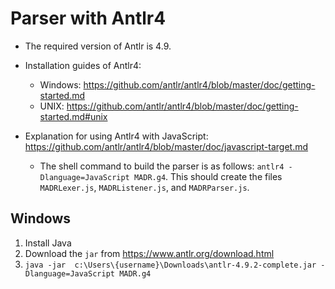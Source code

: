 # Parser with Antlr4

* The required version of Antlr is 4.9.
* Installation guides of Antlr4:
  * Windows: <https://github.com/antlr/antlr4/blob/master/doc/getting-started.md>
  * UNIX: <https://github.com/antlr/antlr4/blob/master/doc/getting-started.md#unix>

* Explanation for using Antlr4 with JavaScript: <https://github.com/antlr/antlr4/blob/master/doc/javascript-target.md>
  * The shell command to build the parser is as follows: `antlr4 -Dlanguage=JavaScript MADR.g4`.
    This should create the files `MADRLexer.js`, `MADRListener.js`, and `MADRParser.js`.

## Windows

1. Install Java
2. Download the `jar` from  <https://www.antlr.org/download.html>
3. `java -jar  c:\Users\{username}\Downloads\antlr-4.9.2-complete.jar -Dlanguage=JavaScript MADR.g4`
